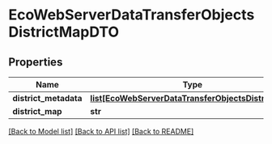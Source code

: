 # EcoWebServerDataTransferObjectsDistrictMapDTO

## Properties
Name | Type | Description | Notes
------------ | ------------- | ------------- | -------------
**district_metadata** | [**list[EcoWebServerDataTransferObjectsDistrictDTO]**](EcoWebServerDataTransferObjectsDistrictDTO.md) |  | [optional] 
**district_map** | **str** |  | [optional] 

[[Back to Model list]](../README.md#documentation-for-models) [[Back to API list]](../README.md#documentation-for-api-endpoints) [[Back to README]](../README.md)


